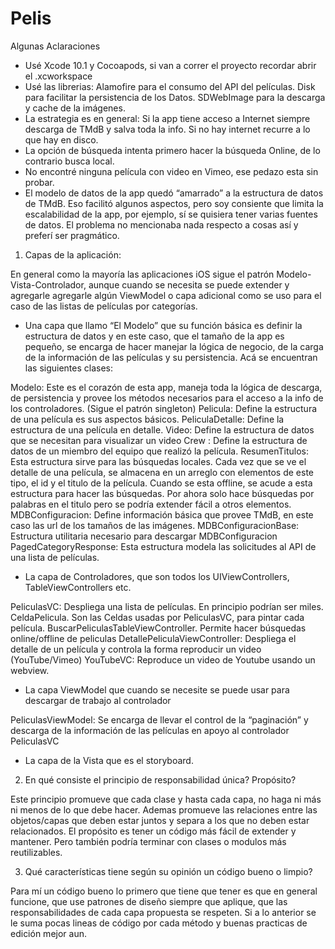 # Pelis

Algunas Aclaraciones


* Usé Xcode 10.1 y  Cocoapods, si van a correr el proyecto recordar abrir el .xcworkspace
* Usé las librerias:   Alamofire para el consumo del API del películas. Disk para facilitar la persistencia de los Datos. SDWebImage para la descarga y cache de la imágenes. 
* La estrategia es en general: Si la app tiene acceso a Internet siempre descarga de TMdB y salva toda la info. Si no hay internet recurre a lo que hay en disco.
* La opción de búsqueda intenta primero hacer la búsqueda Online, de lo contrario busca local. 
* No encontré ninguna película con video en Vimeo, ese pedazo esta sin probar. 
* El modelo de datos de la app quedó “amarrado” a la estructura de datos de  TMdB. Eso facilitó algunos aspectos, pero soy consiente que limita la escalabilidad de la  app, por ejemplo, sí se quisiera tener varias fuentes de datos.  El problema no mencionaba nada respecto a cosas así y preferí ser pragmático.  



1. Capas de la aplicación: 

En general como  la mayoría las  aplicaciones iOS sigue el patrón Modelo-Vista-Controlador, aunque cuando se necesita se  puede extender y agregarle agregarle algún ViewModel o capa adicional como se uso para el caso de las listas de películas por categorías. 

* Una capa que llamo “El Modelo” que su función básica es definir la estructura de datos y en este caso, que el tamaño de la app es pequeño, se encarga de hacer manejar la lógica de negocio, de la carga de la información de las películas y su persistencia. Acá se encuentran las siguientes clases:

Modelo:  Este es el corazón de esta app, maneja toda la lógica de descarga, de persistencia y provee los métodos necesarios para el acceso a la info de los controladores. (Sigue el patrón singleton) 
Pelicula:  Define la estructura de una película es sus aspectos básicos.
PeliculaDetalle: Define la estructura de una película en detalle.
Video: Define la estructura de datos que se necesitan para visualizar un video
Crew :  Define la estructura de datos de un miembro del equipo que realizó la película. 
ResumenTitulos:  Esta estructura sirve para las búsquedas locales. Cada vez que se ve el detalle de una película, se almacena en un arreglo con elementos de este tipo, el id y el titulo de la película. Cuando se esta offline, se acude a esta estructura para hacer las búsquedas. Por ahora solo hace búsquedas por palabras en el titulo pero se podría extender fácil a otros elementos. 
MDBConfiguracion: Define información básica que provee TMdB, en este caso las url de los  tamaños de las imágenes. 
MDBConfiguracionBase:   Estructura utilitaria necesario para descargar MDBConfiguracion
PagedCategoryResponse:  Esta estructura modela  las solicitudes al API de una lista de películas.  

* La capa de Controladores, que son todos los UIViewControllers, TableViewControllers etc. 

PeliculasVC:  Despliega una lista  de películas. En principio podrían ser miles.  
CeldaPelicula. Son las Celdas usadas por  PeliculasVC, para pintar cada película.
BuscarPeliculasTableViewController. Permite hacer búsquedas online/offline de peliculas
DetallePeliculaViewController: Despliega el detalle de un película y controla la forma reproducir un video (YouTube/Vimeo)
YouTubeVC: Reproduce un video de Youtube usando un webview. 

* La capa ViewModel que cuando se necesite se puede usar para descargar de trabajo al controlador

PeliculasViewModel:  Se encarga de llevar el control de la “paginación” y descarga de la información de las películas en apoyo al controlador   PeliculasVC

* La capa de la Vista que es el storyboard. 



2.  En qué consiste el principio de responsabilidad única? Propósito?

Este principio promueve que cada clase y hasta cada capa, no haga  ni más ni menos de lo que debe hacer. Ademas  promueve las relaciones entre las objetos/capas que deben estar juntos y separa a los que no deben estar relacionados.  El propósito es tener un código más fácil de  extender  y mantener.  Pero también podría terminar con clases o modulos más reutilizables.

3. Qué características tiene según  su opinión un código bueno o limpio?

Para mí un código bueno lo primero que tiene que tener  es que en general funcione, que use patrones de diseño siempre que aplique, que las responsabilidades de cada capa propuesta se respeten. Si a lo anterior se le suma pocas lineas de código por cada método y buenas practicas de edición mejor aun.  
